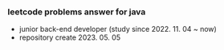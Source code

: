 ### leetcode problems answer for java

 - junior back-end developer (study since 2022. 11. 04 ~ now)
 - repository create 2023. 05. 05
